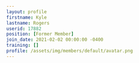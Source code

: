 ```yaml
---
layout: profile
firstname: Kyle
lastname: Rogers
userid: 17882
position: [Former Member]
join_date: 2021-02-02 00:00:00 -0400
training: []
profile: /assets/img/members/default/avatar.png
---
```


